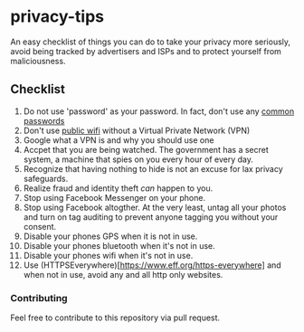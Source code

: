 # privacy-tips
An easy checklist of things you can do to take your privacy more seriously, avoid being tracked by advertisers and ISPs and to protect yourself from maliciousness.

## Checklist

1. Do not use 'password' as your password. In fact, don't use any [common passwords](https://blog.keepersecurity.com/2017/01/13/most-common-passwords-of-2016-research-study/)
2. Don't use [public wifi](PUBLICWIFI.md) without a Virtual Private Network (VPN)
3. Google what a VPN is and why you should use one
4. Accpet that you are being watched. The government has a secret system, a machine that spies on you every hour of every day.
5. Recognize that having nothing to hide is not an excuse for lax privacy safeguards.
6. Realize fraud and identity theft _can_ happen to you.
7. Stop using Facebook Messenger on your phone.
8. Stop using Facebook altogther.  At the very least, untag all your photos and turn on tag auditing to prevent anyone tagging you without your consent.
9. Disable your phones GPS when it is not in use.
10. Disable your phones bluetooth when it's not in use.
11. Disable your phones wifi when it's not in use.
12. Use (HTTPSEverywhere)[https://www.eff.org/https-everywhere] and when not in use, avoid any and all http only websites.

### Contributing

Feel free to contribute to this repository via pull request.
